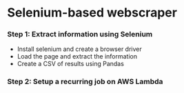# Selenium-based webscraper

### Step 1: Extract information using Selenium
- Install selenium and create a browser driver
- Load the page and extract the information
- Create a CSV of results using Pandas

### Step 2: Setup a recurring job on AWS Lambda